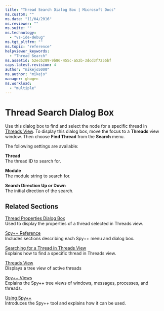 ```yaml
---
title: "Thread Search Dialog Box | Microsoft Docs"
ms.custom: ""
ms.date: "11/04/2016"
ms.reviewer: ""
ms.suite: ""
ms.technology: 
  - "vs-ide-debug"
ms.tgt_pltfrm: ""
ms.topic: "reference"
helpviewer_keywords: 
  - "Thread Search"
ms.assetid: 52ecb289-9b86-455c-a52b-3dcd3f7255bf
caps.latest.revision: 4
author: "mikejo5000"
ms.author: "mikejo"
manager: ghogen
ms.workload: 
  - "multiple"
---
```

# Thread Search Dialog Box
Use this dialog box to find and select the node for a specific thread in [Threads View](../debugger/threads-view.md). To display this dialog box, move the focus to a **Threads** view window. Then choose **Find Thread** from the **Search** menu.  
  
 The following settings are available:  
  
 **Thread**  
 The thread ID to search for.  
  
 **Module**  
 The module string to search for.  
  
 **Search Direction Up or Down**  
 The initial direction of the search.  
  
## Related Sections  
 [Thread Properties Dialog Box](../debugger/thread-properties-dialog-box.md)  
 Used to display the properties of a thread selected in Threads view.  
  
 [Spy++ Reference](../debugger/spy-increment-reference.md)  
 Includes sections describing each Spy++ menu and dialog box.  
  
 [Searching for a Thread in Threads View](../debugger/how-to-search-for-a-thread-in-threads-view.md)  
 Explains how to find a specific thread in Threads view.  
  
 [Threads View](../debugger/threads-view.md)  
 Displays a tree view of active threads  
  
 [Spy++ Views](../debugger/spy-increment-views.md)  
 Explains the Spy++ tree views of windows, messages, processes, and threads.  
  
 [Using Spy++](../debugger/using-spy-increment.md)  
 Introduces the Spy++ tool and explains how it can be used.